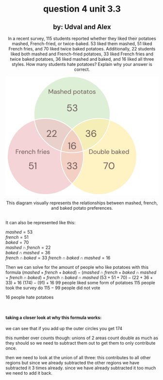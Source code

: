 
<div align="center">

# question 4 unit 3.3 

## by: Udval and Alex

In a recent survey, 115 students reported whether they liked their potatoes mashed, French-fried, or twice-baked. 53 liked them mashed, 51 liked French fries, and 70 liked twice baked potatoes. Additionally, 22 students liked both mashed and French-fried potatoes, 33 liked French fries and twice baked potatoes, 36 liked mashed and baked, and 16 liked all three styles. How many students hate potatoes? Explain why your answer is correct.



![Venn Diagram of Potato Preferences](venn.svg)

This diagram visually represents the relationships between mashed, french, and baked potato preferences.
</div>
<br>
It can also be represented like this:  



$mashed = 53$  
$french = 51$  
$baked = 70$  
$mashed \cap french = 22$  
$baked \cap mashed = 36$  
$french \cap baked = 33$
$french \cap baked \cap mashed = 16$

Then we can solve for the amount of people who like potatoes with this formula 
$(mashed + french + baked) - (mashed \cap french + baked \cap mashed + french \cap baked) + french \cap baked \cap mashed$
$(53+51+70)-(22+36+33)+16$
$(174)-(91)+16$
$99$ people liked some form of potatoes
$115$ people took the survey do $115-99$ people did not vote

16 people hate potatoes

<br>

#### taking a closer look at why this formula works:

 we can see that if you add up the outer circles you get 174

this number over counts though:
unions of 2 areas count double as much as they should so we need to subtract them out to get them to only contribute once.

then we need to look at the union of all three:
this contributes to all other regions but since we already subtracted the other regions we have subtracted it 3 times already.
since we have already subtracted it too much we need to add it back.



<!-- ![Venn Diagram of Potato Preferences shapes](vennshapes.svg)

In this diagram I started each area with its own shape according to how many overlapping circles their were.

Then these shapes cascade into the main other areas like the numbers do in the original venn diagram.

When you add all of the non-overlapped squares it becomes obvious why some get sub in the formula.

there is now  -->